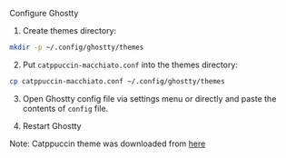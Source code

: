 Configure Ghostty

1. Create themes directory:

```sh
mkdir -p ~/.config/ghostty/themes
```

2. Put `catppuccin-macchiato.conf` into the themes directory:

```sh
cp catppuccin-macchiato.conf ~/.config/ghostty/themes
```

3. Open Ghostty config file via settings menu or directly and paste the contents of `config` file.

4. Restart Ghostty


Note: Catppuccin theme was downloaded from [here](https://github.com/catppuccin/ghostty)
